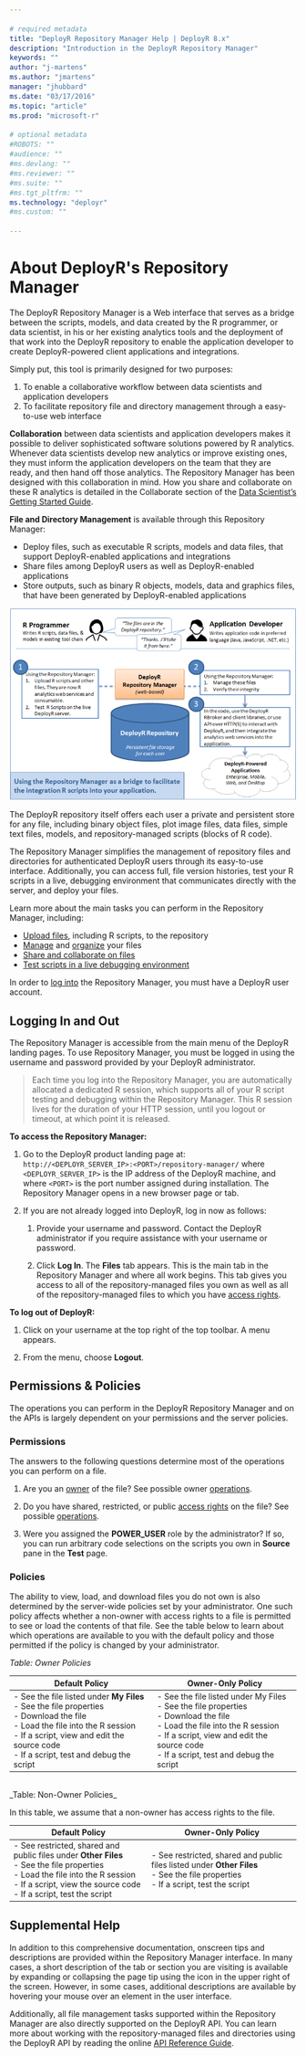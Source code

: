 ```yaml
---

# required metadata
title: "DeployR Repository Manager Help | DeployR 8.x"
description: "Introduction in the DeployR Repository Manager"
keywords: ""
author: "j-martens"
ms.author: "jmartens"
manager: "jhubbard"
ms.date: "03/17/2016"
ms.topic: "article"
ms.prod: "microsoft-r"

# optional metadata
#ROBOTS: ""
#audience: ""
#ms.devlang: ""
#ms.reviewer: ""
#ms.suite: ""
#ms.tgt_pltfrm: ""
ms.technology: "deployr"
#ms.custom: ""

---
```


# About DeployR's Repository Manager

The DeployR Repository Manager is a Web interface that serves as a bridge between the scripts, models, and data created by the R programmer, or data scientist, in his or her existing analytics tools and the deployment of that work into the DeployR repository to enable the application developer to create DeployR-powered client applications and integrations.

Simply put, this tool is primarily designed for two purposes:

1. To enable a collaborative workflow between data scientists and application developers
2. To facilitate repository file and directory management through a easy-to-use web interface

**Collaboration** between data scientists and application developers makes it possible to deliver sophisticated software solutions powered by R analytics. Whenever data scientists develop new analytics or improve existing ones, they must inform the application developers on the team that they are ready, and then hand off those analytics. The Repository Manager has been designed with this collaboration in mind. How you share and collaborate on these R analytics is detailed in the Collaborate section of the [Data Scientist’s Getting Started Guide](../deployr/deployr-data-scientist-getting-started.md#collaborate).

**File and Directory Management** is available through this Repository Manager:	
-  Deploy files, such as executable R scripts, models and data files, that support DeployR-enabled applications and integrations
-  Share files among DeployR users as well as DeployR-enabled applications
-  Store outputs, such as binary R objects, models, data and graphics files, that have been generated by DeployR-enabled applications

![](media/deployr-repository-manager-about/usingrepoman.png)  

The DeployR repository itself offers each user a private and persistent store for any file, including binary object files, plot image files, data files, simple text files, models, and repository-managed scripts (blocks of R code).

The Repository Manager simplifies the management of repository files and directories for authenticated DeployR users through its easy-to-use interface. Additionally, you can access full, file version histories, test your R scripts in a live, debugging environment that communicates directly with the server, and deploy your files.

Learn more about the main tasks you can perform in the Repository Manager, including:

-  [Upload files](../deployr/deployr-repository-manager-files.md#uploading-files), including R scripts, to the repository
-  [Manage](../deployr/deployr-repository-manager-files.md) and [organize](../deployr/deployr-repository-manager-directories.md) your files
-  [Share and collaborate on files](../deployr/deployr-repository-manager-files.md#about-file-properties)
-  [Test scripts in a live debugging environment](../deployr/deployr-repository-manager-testing-debugging-scripts.md)

In order to [log into](#logging-in-and-out) the Repository Manager, you must have a DeployR user account.

## Logging In and Out

The Repository Manager is accessible from the main menu of the DeployR landing pages. To use Repository Manager, you must be logged in using the username and password provided by your DeployR administrator.

>Each time you log into the Repository Manager, you are automatically allocated a dedicated R session, which supports all of your R script testing and debugging within the Repository Manager. This R session lives for the duration of your HTTP session, until you logout or timeout, at which point it is released.

**To access the Repository Manager:**

1.  Go to the DeployR product landing page at: `http://<DEPLOYR_SERVER_IP>:<PORT>/repository-manager/` where `<DEPLOYR_SERVER_IP>` is the IP address of the DeployR machine, and where `<PORT>` is the port number assigned during installation. The Repository Manager opens in a new browser page or tab.

1.  If you are not already logged into DeployR, log in now as follows:
	1.  Provide your username and password. Contact the DeployR administrator if you require assistance with your username or password.

	1.  Click **Log In**. The **Files** tab appears. This is the main tab in the Repository Manager and where all work begins. This tab gives you access to all of the repository-managed files you own as well as all of the repository-managed files to which you have [access rights](../deployr/deployr-repository-manager-files.md#about-file-properties).

**To log out of DeployR:**

1.  Click on your username at the top right of the top toolbar. A menu appears.

1.  From the menu, choose  **Logout**.

<a name="permissions-policies"></a>
## Permissions & Policies

The operations you can perform in the DeployR Repository Manager and on the APIs is largely dependent on your permissions and the server policies.

### Permissions

The answers to the following questions determine most of the operations you can perform on a file.

1.  Are you an [owner](../deployr/deployr-repository-manager-files.md#adding-and-removing-owners) of the file? See possible owner [operations](../deployr/deployr-repository-manager-files.md).

1.  Do you have shared, restricted, or public [access rights](../deployr/deployr-repository-manager-files.md#about-file-properties) on the file? See possible [operations](../deployr/deployr-repository-manager-files.md).

1.  Were you assigned the **POWER_USER** role by the administrator? If so, you can run arbitrary code selections on the scripts you own in **Source** pane in the **Test** page.

### Policies

The ability to view, load, and download files you do not own is also determined by the server-wide policies set by your administrator. One such policy affects whether a non-owner with access rights to a file is permitted to see or load the contents of that file. See the table below to learn about which operations are available to you with the default policy and those permitted if the policy is changed by your administrator.

_Table: Owner Policies_

|Default Policy|Owner-Only Policy|
|------------------------------------|------------------------------------|
|- See the file listed under **My Files**<br/>- See the file properties<br/>- Download the file<br/>- Load the file into the R session<br/>- If a script, view and edit the source code<br/>- If a script, test and debug the script|- See the file listed under My Files<br/>- See the file properties<br/>- Download the file<br/>- Load the file into the R session<br/>- If a script, view and edit the source code<br/>- If a script, test and debug the script|

<br/>
_Table: Non-Owner Policies_

In this table, we assume that a non-owner has access rights to the file.

|Default Policy|Owner-Only Policy|
|------------------------------------|------------------------------------|
|- See restricted, shared and public files under **Other Files**<br/>- See the file properties<br/>- Load the file into the R session<br/>- If a script, view the source code<br/>- If a script, test the script|- See restricted, shared and public files listed under **Other Files**<br/>- See the file properties<br/>- If a script, test the script|

## Supplemental Help

In addition to this comprehensive documentation, onscreen tips and descriptions are provided within the Repository Manager interface. In many cases, a short description of the tab or section you are visiting is available by expanding or collapsing the page tip using the icon in the upper right of the screen. However, in some cases, additional descriptions are available by hovering your mouse over an element in the user interface.

Additionally, all file management tasks supported within the Repository Manager are also directly supported on the DeployR API. You can learn more about working with the repository-managed files and directories using the DeployR API by reading the online [API Reference Guide](../deployr/deployr-api-reference.md).
